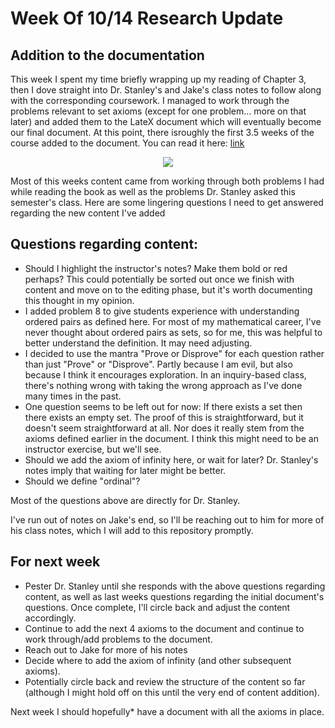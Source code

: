 # Week Of 10/14 Research Update

## Addition to the documentation ##
This week I spent my time briefly wrapping up my reading of Chapter 3, then I dove straight into Dr. Stanley's and Jake's class notes to follow along with the corresponding coursework. I managed to work through the problems relevant to set axioms (except for one problem... more on that later) and added them to the LateX document which will eventually become our final document. At this point, there isroughly the first 3.5 weeks of the course added to the document. You can read it here: [link](https://github.com/justiceadamsUNI/Set-Theory-Research/blob/master/pdf/Set_Theory_Doc_10-23.pdf)

<p align="center">
  <img src ="https://i.imgur.com/w44dLn8.png?1" />
</p>

Most of this weeks content came from working through both problems I had while reading the book as well as the problems Dr. Stanley asked this semester's class. Here are some lingering questions I need to get answered regarding the new content I've added

## Questions regarding content: ##
- Should I highlight the instructor's notes? Make them bold or red perhaps? This could potentially be sorted out once we finish with content and move on to the editing phase, but it's worth documenting this thought in my opinion.
- I added problem 8 to give students experience with understanding ordered pairs as defined here. For most of my mathematical career, I've never thought about ordered pairs as sets, so for me, this was helpful to better understand the definition. It may need adjusting.
- I decided to use the mantra "Prove or Disprove" for each question rather than just "Prove" or "Disprove". Partly because I am evil, but also because I think it encourages exploration. In an inquiry-based class, there's nothing wrong with taking the wrong approach as I've done many times in the past.
- One question seems to be left out for now: If there exists a set then there exists an empty set. The proof of this is straightforward, but it doesn't seem straightforward at all. Nor does it really stem from the axioms defined earlier in the document. I think this might need to be an instructor exercise, but we'll see.
- Should we add the axiom of infinity here, or wait for later? Dr. Stanley's notes imply that waiting for later might be better.
- Should we define "ordinal"?

Most of the questions above are directly for Dr. Stanley.

I've run out of notes on Jake's end, so I'll be reaching out to him for more of his class notes, which I will add to this repository promptly. 

## For next week
- Pester Dr. Stanley until she responds with the above questions regarding content, as well as last weeks questions regarding the initial document's questions. Once complete, I'll circle back and adjust the content accordingly.
- Continue to add the next 4 axioms to the document and continue to work through/add problems to the document.
- Reach out to Jake for more of his notes
- Decide where to add the axiom of infinity (and other subsequent axioms).
- Potentially circle back and review the structure of the content so far (although I might hold off on this until the very end of content addition).

Next week I should hopefully* have a document with all the axioms in place.

